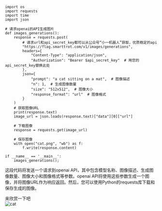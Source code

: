 ```
import os
import requests
import time
import json

# 请求openai的API生成图片
def images_generations():
    response = requests.post(
        # 请求url和api_secret_key都可以从公众号“小一机器人”获取，优质稳定的api
        "https://flag.smarttrot.com/v1/images/generations",
        headers={
            "Content-Type": "application/json",
            "Authorization": "Bearer $api_secret_key"  # 用您的api_secret_key替换此处
        },
        json={
            "prompt": "a cat sitting on a mat",  # 图像描述
            "n": 1,  # 生成图像数量
            "size": "512x512",  # 图像大小
            "response_format": "url"  # 图像格式
        }
    )
    # 获取图像URL
    print(response.text)
    image_url = json.loads(response.text)["data"][0]["url"]

    # 下载图像
    response = requests.get(image_url)

    # 保存图像
    with open("cat.png", "wb") as f:
        f.write(response.content)

if __name__ == '__main__':
    images_generations();

```
这段代码将发送一个请求到openai API，其中包含模型名称、图像描述、生成图像数量、图像大小和图像格式等参数。openai API将使用这些参数生成一个图像，并将图像URL作为响应返回。然后，您可以使用Python的requests库下载和保存生成的图像。<br>

来欣赏一下吧<br>
![cat](https://github.com/xing61/xiaoyi-robot/assets/38256442/6c957704-5f2e-4c4c-b31b-6cc630485b7d)
